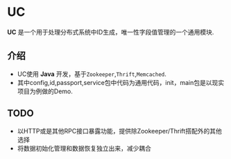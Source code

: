 # UC



**UC** 是一个用于处理分布式系统中ID生成，唯一性字段值管理的一个通用模块.

## 介绍

 - UC使用 **Java** 开发，基于`Zookeeper`,`Thrift`,`Memcached`.
 - 其中config,id,passport,service包中代码为通用代码，init，main包是以现实项目为例做的Demo.


 ## TODO

 - 以HTTP或是其他RPC接口暴露功能，提供除Zookeeper/Thrift搭配外的其他选择
 - 将数据初始化管理和数据恢复独立出来，减少耦合